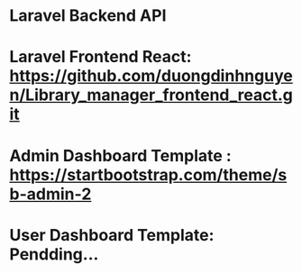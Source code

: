 # Laravel Backend API

# Laravel Frontend React: https://github.com/duongdinhnguyen/Library_manager_frontend_react.git

# Admin Dashboard Template : https://startbootstrap.com/theme/sb-admin-2

# User Dashboard Template: Pendding...